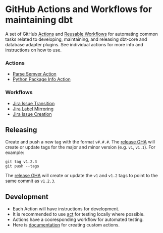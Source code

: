 # GitHub Actions and Workflows for maintaining dbt

A set of GitHub [Actions](https://docs.github.com/en/actions/creating-actions/about-custom-actions) and [Reusable Workflows](https://docs.github.com/en/actions/using-workflows/reusing-workflows) for automating common tasks related to developing, maintaining, and releasing dbt-core and database adapter plugins. See individual actions for more info and instructions on how to use.

### Actions

- [Parse Semver Action](parse-semver)
- [Python Package Info Action](py-package-info)

### Workflows

- [Jira Issue Transition](.github/workflows/jira-transition.yml)
- [Jira Label Mirroring](.github/workflows/jira-label.yml)
- [Jira Issue Creation](.github/workflows/jira-creation.yml)

## Releasing

Create and push a new tag with the format `v#.#.#`. The [release GHA](https://github.com/dbt-labs/actions/actions/workflows/release.yml) will create or update tags for the major and minor version (e.g. `v1`, `v1.1`). For example:

```
git tag v1.2.3
git push --tags
```

The [release GHA](https://github.com/dbt-labs/actions/actions/workflows/release.yml) will create or update the `v1` and `v1.2` tags to point to the same commit as `v1.2.3`.

## Development

- Each Action will have instructions for development.
- It is recommended to use [act](https://github.com/nektos/act) for testing locally where possible.
- Actions have a cooresponding workflow for automated testing.
- Here is [documentation](https://docs.github.com/en/actions/creating-actions) for creating custom actions.
